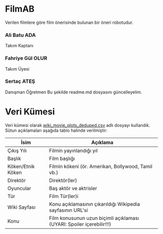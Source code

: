 # FilmAB
Verilen filmlere göre film önerisinde bulunan bir öneri robotudur.

### Ali Batu ADA ###
Takım Kaptanı

### Fahriye Gül OLUR ###
Takım Üyesi

### Sertaç ATEŞ ###
Danışman Öğretmen
Bu şekilde readme.md dosyasını güncelleyelim.

# Veri Kümesi
Veri kümesi olarak [wiki_movie_plots_deduped.csv](https://www.kaggle.com/datasets/jrobischon/wikipedia-movie-plots?resource=download) adlı dosyayı kullandık. Sütun açıklamaları aşağıda tablo halinde verilmiştir:

| İsim              | Açıklama                                                              |
| ----------------- | --------------------------------------------------------------------- |
| Çıkış Yılı        | Filmin yayınlandığı yıl                                               |
| Başlık            | Film başlığı                                                          |
| Köken/Etnik Köken | Filmin kökeni (ör. Amerikan, Bollywood, Tamil vb.)                    |
| Direktör          | Direktör(ler)                                                         |
| Oyuncular         | Baş aktör ve aktrisler                                                |
| Tür               | Film Tür(ler)i                                                        |
| Wiki Sayfası      | Konu açıklamasının çıkarıldığı Wikipedia sayfasının URL'si            |
| Konu              | Film konusunun uzun biçimli açıklaması (UYARI: Spoiler içerebilir!!!) |
